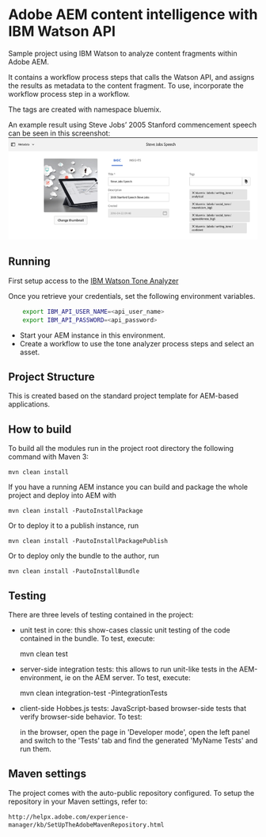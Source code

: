 Adobe AEM content intelligence with IBM Watson API
========

Sample project using IBM Watson to analyze content fragments within Adobe AEM.

It contains a workflow process steps that calls the Watson API, and assigns the results as metadata to the content fragment. To use, incorporate the workflow process step in a workflow.

The tags are created with namespace bluemix.

An example result using Steve Jobs’ 2005 Stanford commencement speech can be seen in this screenshot:
![contentintelligence result](screenshot1.png)


Running
--------
First setup access to the [IBM Watson Tone Analyzer](http://www.ibm.com/smarterplanet/us/en/ibmwatson/developercloud/tone-analyzer.html)

Once you retrieve your credentials, set the following environment variables.
```bash
    export IBM_API_USER_NAME=<api_user_name>
    export IBM_API_PASSWORD=<api_password>
```
* Start your AEM instance in this environment.
* Create a workflow to use the tone analyzer process steps and select an asset.


## Project Structure

This is created based on the standard project template for AEM-based applications. 

## How to build

To build all the modules run in the project root directory the following command with Maven 3:

    mvn clean install

If you have a running AEM instance you can build and package the whole project and deploy into AEM with  

    mvn clean install -PautoInstallPackage
    
Or to deploy it to a publish instance, run

    mvn clean install -PautoInstallPackagePublish
    
Or to deploy only the bundle to the author, run

    mvn clean install -PautoInstallBundle

## Testing

There are three levels of testing contained in the project:

* unit test in core: this show-cases classic unit testing of the code contained in the bundle. To test, execute:

    mvn clean test

* server-side integration tests: this allows to run unit-like tests in the AEM-environment, ie on the AEM server. To test, execute:

    mvn clean integration-test -PintegrationTests

* client-side Hobbes.js tests: JavaScript-based browser-side tests that verify browser-side behavior. To test:

    in the browser, open the page in 'Developer mode', open the left panel and switch to the 'Tests' tab and find the generated 'MyName Tests' and run them.


## Maven settings

The project comes with the auto-public repository configured. To setup the repository in your Maven settings, refer to:

    http://helpx.adobe.com/experience-manager/kb/SetUpTheAdobeMavenRepository.html
